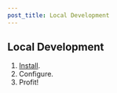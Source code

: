 ```yaml
---
post_title: Local Development
---
```


## Local Development

1. [Install](./installation/install-plugin.md).
2. Configure.
3. Profit!
